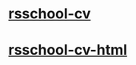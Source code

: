 # [rsschool-cv](https://lgeorge007.github.io/rsschool-cv/cv)
# [rsschool-cv-html](https://lgeorge007.github.io/rsschool-cv/)